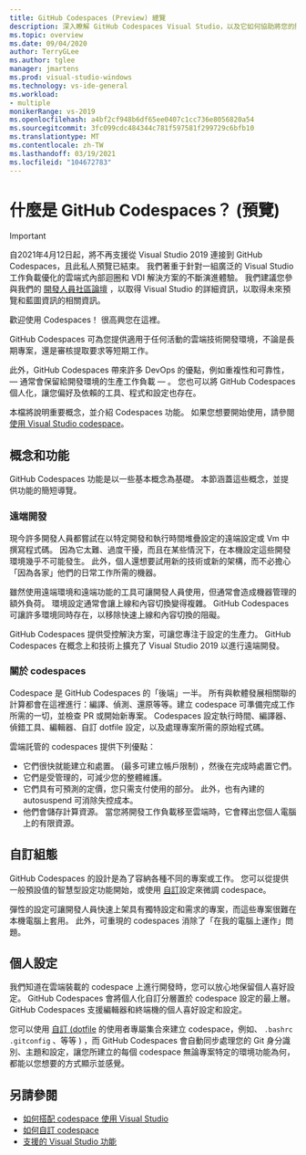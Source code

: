 ```yaml
---
title: GitHub Codespaces (Preview) 總覽
description: 深入瞭解 GitHub Codespaces Visual Studio，以及它如何協助將您的開發環境延伸到雲端。
ms.topic: overview
ms.date: 09/04/2020
author: TerryGLee
ms.author: tglee
manager: jmartens
ms.prod: visual-studio-windows
ms.technology: vs-ide-general
ms.workload:
- multiple
monikerRange: vs-2019
ms.openlocfilehash: a4bf2cf948b6df65ee0407c1cc736e8056820a54
ms.sourcegitcommit: 3fc099cdc484344c781f597581f299729c6bfb10
ms.translationtype: MT
ms.contentlocale: zh-TW
ms.lasthandoff: 03/19/2021
ms.locfileid: "104672783"
---
```

# <a name="what-is-github-codespaces-preview"></a>什麼是 GitHub Codespaces？ (預覽)

> [!Important] 
> 自2021年4月12日起，將不再支援從 Visual Studio 2019 連接到 GitHub Codespaces，且此私人預覽已結束。 我們著重于針對一組廣泛的 Visual Studio 工作負載優化的雲端式內部迴圈和 VDI 解決方案的不斷演進體驗。 我們建議您參與我們的 [開發人員社區論壇](https://developercommunity.visualstudio.com/home) ，以取得 Visual Studio 的詳細資訊，以取得未來預覽和藍圖資訊的相關資訊。 

歡迎使用 Codespaces！ 很高興您在這裡。

GitHub Codespaces 可為您提供適用于任何活動的雲端技術開發環境，不論是長期專案，還是審核提取要求等短期工作。

此外，GitHub Codespaces 帶來許多 DevOps 的優點，例如重複性和可靠性， &mdash; 通常會保留給開發環境的生產工作負載 &mdash; 。 您也可以將 GitHub Codespaces 個人化，讓您偏好及依賴的工具、程式和設定也存在。

本檔將說明重要概念，並介紹 Codespaces 功能。 如果您想要開始使用，請參閱 [使用 Visual Studio codespace](use-visual-studio-with-codespaces.md)。

## <a name="concepts-and-features"></a>概念和功能

GitHub Codespaces 功能是以一些基本概念為基礎。 本節涵蓋這些概念，並提供功能的簡短導覽。

### <a name="remote-development"></a>遠端開發

現今許多開發人員都嘗試在以特定開發和執行時間堆疊設定的遠端設定或 Vm 中撰寫程式碼。 因為它太難、過度干擾，而且在某些情況下，在本機設定這些開發環境幾乎不可能發生。 此外，個人還想要試用新的技術或新的架構，而不必擔心「因為各家」他們的日常工作所需的機器。

雖然使用遠端環境和遠端功能的工具可讓開發人員使用，但通常會造成機器管理的額外負荷。 環境設定通常會讓上線和內容切換變得複雜。 GitHub Codespaces 可讓許多環境同時存在，以移除快速上線和內容切換的阻礙。 

GitHub Codespaces 提供受控解決方案，可讓您專注于設定的生產力。 GitHub Codespaces 在概念上和技術上擴充了 Visual Studio 2019 以進行遠端開發。 

### <a name="about-codespaces"></a>關於 codespaces

Codespace 是 GitHub Codespaces 的「後端」一半。 所有與軟體發展相關聯的計算都會在這裡進行：編譯、偵測、還原等等。建立 codespace 可準備完成工作所需的一切，並檢查 PR 或開始新專案。 Codespaces 設定執行時間、編譯器、偵錯工具、編輯器、自訂 dotfile 設定，以及處理專案所需的原始程式碼。

雲端託管的 codespaces 提供下列優點：

- 它們很快就能建立和處置。  (最多可建立帳戶限制) ，然後在完成時處置它們。
- 它們是受管理的，可減少您的整體維護。
- 它們具有可預測的定價，您只需支付使用的部分。 此外，也有內建的 autosuspend 可消除失控成本。
- 他們會儲存計算資源。 當您將開發工作負載移至雲端時，它會釋出您個人電腦上的有限資源。

## <a name="custom-configuration"></a>自訂組態

GitHub Codespaces 的設計是為了容納各種不同的專案或工作。 您可以從提供一般預設值的智慧型設定功能開始，或使用 [自訂](customize-codespaces.md)設定來微調 codespace。

彈性的設定可讓開發人員快速上架具有獨特設定和需求的專案，而這些專案很難在本機電腦上套用。 此外，可重現的 codespaces 消除了「在我的電腦上運作」問題。

## <a name="personal-configuration"></a>個人設定

我們知道在雲端裝載的 codespace 上進行開發時，您可以放心地保留個人喜好設定。 GitHub Codespaces 會將個人化自訂分層置於 codespace 設定的最上層。 GitHub Codespaces 支援編輯器和終端機的個人喜好設定和設定。

您可以使用 [自訂 (dotfile](https://docs.github.com/github/developing-online-with-codespaces/personalizing-codespaces-for-your-account) 的使用者專屬集合來建立 codespace，例如、 `.bashrc` `.gitconfig` 、等等 ) ，而 GitHub Codespaces 會自動同步處理您的 Git 身分識別、主題和設定，讓您所建立的每個 codespace 無論專案特定的環境功能為何，都能以您想要的方式顯示並感覺。

## <a name="see-also"></a>另請參閱

* [如何搭配 codespace 使用 Visual Studio](use-visual-studio-with-codespaces.md)
* [如何自訂 codespace](customize-codespaces.md)
* [支援的 Visual Studio 功能](supported-features-codespaces.md)
